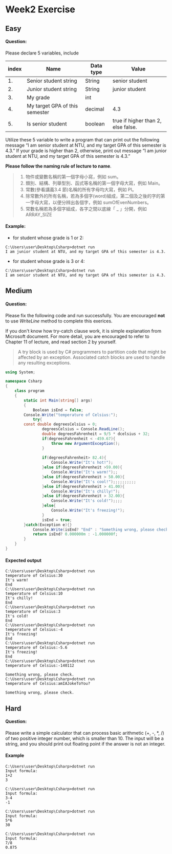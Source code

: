 # Week2 Exercise
## Easy
#### Question:
Please declare 5 variables, include

| index | Name | Data type | Value |
| -------- | -------- | -------- | ------- |
| 1.|	Senior student string|	String|	senior student|
|2.|	Junior student string|	String| 	junior student|
|3.|	My grade|	int|	<your grade>|
|4.|	My target GPA of this semester| 	decimal|	4.3|
|5.|	Is senior student|	boolean|	true if <your grade> higher than 2, else false.|
Utilize these 5 variable to write a program that can print out the following message
“I am senior student at NTU, and my target GPA of this semester is 4.3.”
If your grade is higher than 2, otherwise, print out message
“I am junior student at NTU, and my target GPA of this semester is 4.3.”

**Please follow the naming rule of lecture to name**.
> 1. 物件或變數名稱的第一個字母小寫，例如 sum。 
> 2. 類別、結構、列舉型別、函式等名稱的第一個字母大寫，例如 Main。
>3. 常數(參看講義3.4 節)名稱的所有字母均大寫，例如 PI。
>4. 除常數外的所有名稱，若為多個字(word)組成，第二個及之後的字的第一字母大寫，以便分辨出各個字，例如 sumOfEvenNumbers。
>5. 常數名稱若為多個字組成，各字之間以底線「 _ 」分開，例如ARRAY_SIZE

#### Example:
- for student whose grade is 1 or 2:
```
C:\Users\user\Desktop\Csharp>dotnet run
I am junior student at NTU, and my target GPA of this semester is 4.3.
```
- for student whose grade is 3 or 4:
```
C:\Users\user\Desktop\Csharp>dotnet run
I am senior student at NTU, and my target GPA of this semester is 4.3.
```

## Medium
#### Question:
Please fix the following code and run successfully. You are encouraged **not** to use *WriteLine* method to complete this exerices.

If you don't know how try-catch clause work, it is simple explanation from Microsoft document. For more detail, you are encouraged to refer to Chapter 11 of lecture, and read section 2 by yourself.

>A try block is used by C# programmers to partition code that might be affected by an exception. Associated catch blocks are used to handle any resulting exceptions.

```c#
using System;

namespace Csharp
{
    class program
    {
        static int Main(string[] args)
        {
            Boolean isEnd = false;
	    Console.Write("temperature of Celsius:");
            try{
		const double degreesCelsius = 0;
            	degreesCelsius = Console.ReadLine();
            	double degreesFahrenheit = 9/5 * dcelsius + 32;
				if(degreesFahrenheit < -459.67){
                    throw new ArgumentException();
                }
				
            	if(degreesFahrenheit> 82.4){
                	Console.Write("It's hot!");
            	}else if(degreesFahrenheit >59.00){
                	Console.Write("It's warm!");;
            	}else if(degreesFahrenheit > 50.00){
                	Console.Write("It's cool!");;;;;;;;;;
            	}else if(degreesFahrenheit > 41.00){
                	Console.Write("It's chilly!");
            	}else if(degreesFahrenheit > 32.00){
                	Console.Write("It's cold!");;;;
            	}else{
                	Console.Write("It's freezing!");
            	}
            	isEnd = true;
	    }catch(Exception e){}
            Console.Write(isEnd? "End" : "Something wrong, please check."); 
            return isEnd? 0.000000m : -1.000000f;
        }
    }
}
```
#### Expected output
```
C:\Users\user\Desktop\Csharp>dotnet run
temperature of Celsius:30
It's warm!
End
C:\Users\user\Desktop\Csharp>dotnet run
temperature of Celsius:10
It's chilly!
End
C:\Users\user\Desktop\Csharp>dotnet run
temperature of Celsius:3
It's cold!
End
C:\Users\user\Desktop\Csharp>dotnet run
temperature of Celsius:-4
It's freezing!
End
C:\Users\user\Desktop\Csharp>dotnet run
temperature of Celsius:-5.6
It's freezing!
End
C:\Users\user\Desktop\Csharp>dotnet run
temperature of Celsius:-140112

Something wrong, please check.
C:\Users\user\Desktop\Csharp>dotnet run
temperature of Celsius:amIAJokeToYou?

Something wrong, please check.
```

## Hard
#### Question:
Please write a simple calculator that can process basic arithmetic (+, -, *, /) of two positive integer number, which is smaller than 10. The input will be a string, and you should print out floating point if the answer is not an integer.
#### Example
```
C:\Users\user\Desktop\Csharp>dotnet run
Input formula:
1+2
3

C:\Users\user\Desktop\Csharp>dotnet run
Input formula:
3-4
-1

C:\Users\user\Desktop\Csharp>dotnet run
Input formula:
5*6
30

C:\Users\user\Desktop\Csharp>dotnet run
Input formula:
7/8
0.875
```

